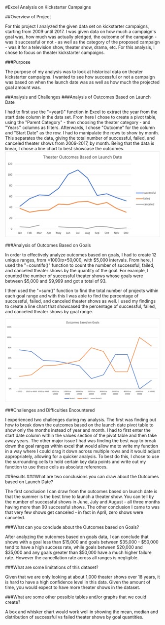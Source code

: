 #Excel Analysis on Kickstarter Campaigns

##Overview of Project

For this project I analyzed the given data set on kickstarter campaigns, starting from 2009 until 2017. I was given data on how much a campaign's goal was, how much was actually pledged, the outcome of the campaign - was it successful or not - as well as the category of the proposed campaign - was it for a television show, theater show, drama, etc. For this analysis, I chose to focus on theater kickstarter campaigns.

###Purpose

The purpose of my analysis was to look at historical data on theater kickstarter campaigns. I wanted to see how successful or not a campaign was based on when the launch date was as well as how much the projected goal amount was. 


##Analysis and Challenges
###Analysis of Outcomes Based on Launch Date

I had to first use the "=year()" function in Excel to extract the year from the start date column in the data set. From here I chose to create a pivot table, using the "Parent Category" - then choosing the theater category - and "Years'' columns as filters. Afterwards, I chose "Outcome" for the column and "Start Date" as the row. I had to manipulate the rows to show by month. This separates the data, giving the total number of successful, failed, and canceled theater shows from 2009-2017, by month. Being that the data is linear, I chose a line chart to best showcase the outcomes.
![alt text](https://github.com/scaslo2/kickstarter-analysis/blob/0168431a1bdf656629dde1371a5538e457a7f5b9/Theater_Outcomes_vs_Launch.png)

###Analysis of Outcomes Based on Goals

In order to effectively analyze outcomes based on goals, I had to create 12 unique ranges, from <$1000 to >$50,000, with $5,000 intervals. From here, I used the "=countifs()" function to count the number of successful, failed, and canceled theater shows by the quantity of the goal. For example, I counted the number of successful theater shows whose goals were between $5,000 and $9,999 and got a total of 93. 

I then used the "=sum()" function to find the total number of projects within each goal range and with this I was able to find the percentage of successful, failed, and canceled theater shows as well. I used my findings to create a line chart that showcased the percentage of successful, failed, and canceled theater shows by goal range. 

![alt text](https://github.com/scaslo2/kickstarter-analysis/blob/0168431a1bdf656629dde1371a5538e457a7f5b9/Outcomes_vs_Goals.png)


###Challenges and Difficulties Encountered

I experienced two challenges during my analysis. The first was finding out how to break down the outcomes based on the launch date pivot table to show only the months instead of year and month. I had to first enter the start date column within the values section of the pivot table and then take away years. The other major issue I had was finding the best way to break down the goal ranges within excel that would allow me to write my function in a way where I could drag it down across multiple rows and it would adjust appropriately, allowing for a quicker analysis. To best do this, I chose to use the surrounding cells to hold certain key data points and write out my function to use these cells as absolute references. 


##Results
###What are two conclusions you can draw about the Outcomes based on Launch Date?

The first conclusion I can draw from the outcomes based on launch date is that the summer is the best time to launch a theater show. You can tell by the number of successful shows in June, July and August - all three months having more than 90 successful shows. The other conclusion I came to was that very few shows get canceled - in fact in April, zero shows were canceled. 

###What can you conclude about the Outcomes based on Goals?

After analyzing the outcomes based on goals data, I can conclude that shows with a goal less than $15,000 and goals between $35,000 - $50,000 tend to have a high success rate, while goals between $20,000 and $35,000 and any goals greater than $50,000 have a much higher failure rate. However the cancellation rate across all ranges is negligible. 

###What are some limitations of this dataset?

Given that we are only looking at about 1,000 theater shows over 18 years, it is hard to have a high confidence level in this data. Given the amount of time, you would expect to have more theater shows in the dataset.

###What are some other possible tables and/or graphs that we could create?

A box and whisker chart would work well in showing the mean, median and distribution of successful vs failed theater shows by goal quantities. 


